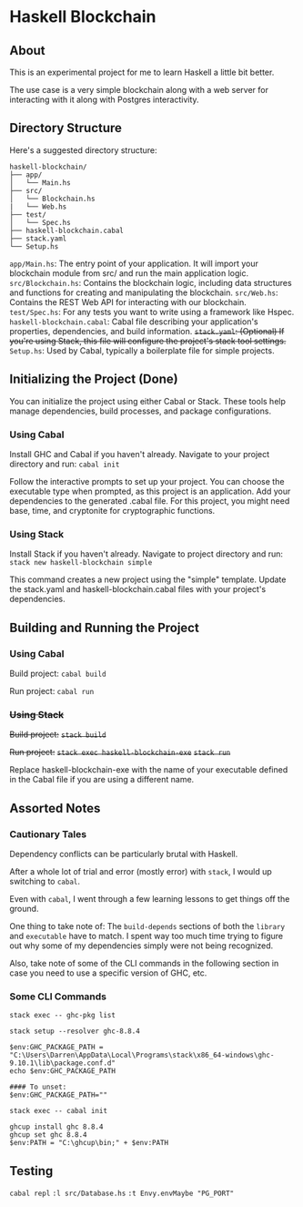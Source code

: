 # Haskell Blockchain

## About

This is an experimental project for me to learn Haskell a little bit better.

The use case is a very simple blockchain along with a web server for interacting with it along with Postgres interactivity.

## Directory Structure

Here's a suggested directory structure:
```
haskell-blockchain/
├── app/
│   └── Main.hs
├── src/
│   └── Blockchain.hs
|   └── Web.hs
├── test/
│   └── Spec.hs
├── haskell-blockchain.cabal
├── stack.yaml
└── Setup.hs
```

`app/Main.hs`: The entry point of your application. It will import your blockchain module from src/ and run the main application logic.
`src/Blockchain.hs`: Contains the blockchain logic, including data structures and functions for creating and manipulating the blockchain.
`src/Web.hs`: Contains the REST Web API for interacting with our blockchain.
`test/Spec.hs`: For any tests you want to write using a framework like Hspec.
`haskell-blockchain.cabal`: Cabal file describing your application's properties, dependencies, and build information.
~~`stack.yaml`: (Optional) If you're using Stack, this file will configure the project's stack tool settings.~~
`Setup.hs`: Used by Cabal, typically a boilerplate file for simple projects.

## Initializing the Project (Done)

You can initialize the project using either Cabal or Stack. These tools help manage dependencies, build processes, and package configurations.

### Using Cabal
Install GHC and Cabal if you haven't already.
Navigate to your project directory and run:
`cabal init`

Follow the interactive prompts to set up your project. You can choose the executable type when prompted, as this project is an application.
Add your dependencies to the generated .cabal file. For this project, you might need base, time, and cryptonite for cryptographic functions.

### Using Stack
Install Stack if you haven't already.
Navigate to project directory and run:
`stack new haskell-blockchain simple`

This command creates a new project using the "simple" template.
Update the stack.yaml and haskell-blockchain.cabal files with your project's dependencies.

## Building and Running the Project

### Using Cabal

Build project:
`cabal build`

Run project:
`cabal run`

### ~~Using Stack~~

~~Build project:~~
~~`stack build`~~

~~Run project:~~
~~`stack exec haskell-blockchain-exe`~~
~~`stack run`~~

Replace haskell-blockchain-exe with the name of your executable defined in the Cabal file if you are using a different name.

## Assorted Notes

### Cautionary Tales

Dependency conflicts can be particularly brutal with Haskell.

After a whole lot of trial and error (mostly error) with `stack`, I would up switching to `cabal`.

Even with `cabal`, I went through a few learning lessons to get things off the ground.

One thing to take note of: The `build-depends` sections of both the `library` and `executable` have to match. I spent way too much time trying to figure out why some of my dependencies simply were not being recognized.

Also, take note of some of the CLI commands in the following section in case you need to use a specific version of GHC, etc.

### Some CLI Commands

```shell
stack exec -- ghc-pkg list

stack setup --resolver ghc-8.8.4

$env:GHC_PACKAGE_PATH = "C:\Users\Darren\AppData\Local\Programs\stack\x86_64-windows\ghc-9.10.1\lib\package.conf.d"
echo $env:GHC_PACKAGE_PATH

#### To unset:
$env:GHC_PACKAGE_PATH=""

stack exec -- cabal init
```

```shell
ghcup install ghc 8.8.4
ghcup set ghc 8.8.4
$env:PATH = "C:\ghcup\bin;" + $env:PATH
```

## Testing

`cabal repl`
`:l src/Database.hs`
`:t Envy.envMaybe "PG_PORT"`
